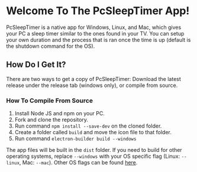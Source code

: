 # Welcome To The PcSleepTimer App!
PcSleepTimer is a native app for Windows, Linux, and Mac, which gives your PC a sleep timer similar to the ones found in your TV. You can setup your own duration and the process that is ran once the time is up (default is the shutdown command for the OS).

## How Do I Get It?
There are two ways to get a copy of PcSleepTimer: Download the latest release under the release tab (windows only), or compile from source.

### How To Compile From Source
1. Install Node JS and npm on your PC.
2. Fork and clone the repository.
3. Run command ```npm install --save-dev``` on the cloned folder.
4. Create a folder called ```build``` and move the icon file to that folder.
5. Run command ```electron-builder build --windows```

The app files will be built in the ```dist``` folder. If you need to build for other operating systems, replace ```--windows``` with your OS specific flag (Linux: ```--linux```, Mac: ```--mac```). Other OS flags can be found [here](https://www.electron.build/cli).